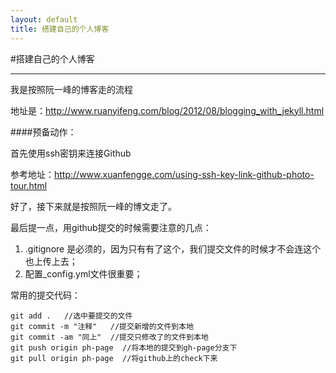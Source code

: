 ```yaml
---
layout: default
title: 搭建自己的个人博客
---
```

#搭建自己的个人博客
***
我是按照阮一峰的博客走的流程

地址是：http://www.ruanyifeng.com/blog/2012/08/blogging_with_jekyll.html

####预备动作：

首先使用ssh密钥来连接Github

参考地址：http://www.xuanfengge.com/using-ssh-key-link-github-photo-tour.html

好了，接下来就是按照阮一峰的博文走了。

最后提一点，用github提交的时候需要注意的几点：

1. .gitignore 是必须的，因为只有有了这个，我们提交文件的时候才不会连这个也上传上去；
2. 配置_config.yml文件很重要；

常用的提交代码：

	git add .   //选中要提交的文件
	git commit -m "注释"   //提交新增的文件到本地
	git commit -am "同上"  //提交只修改了的文件到本地
	git push origin ph-page  //将本地的提交到gh-page分支下
	git pull origin ph-page  //将github上的check下来


<link rel="stylesheet" href="{{ site.static }}css/mdcss/pygments.css">

